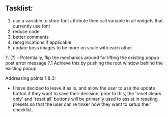 ## Tasklist:

1. use a variable to store font attribute then call variable in all widgets that currently use font
2. reduce code
3. better comments
4. reorg locations if applicable
5. update boss images to be more on scale with each other


?. (?) - Potentially, flip the mechanics around for lifting the existing popup post error message
?.1 Achieve this by pushing the root window behind the existing popup. 


Addressing points 1 & 3: 
- I have decided to leave it as is, and allow the user to use the update button if they want to save their decision,
prior to this, the 'reset clears only' and 'reset all' buttons will be primarily used to assist in reseting presets
so that the user can re tinker how they want to setup their checklist. 


